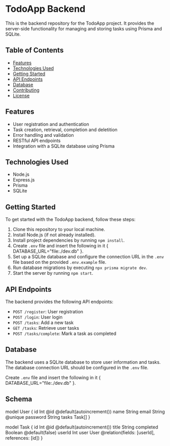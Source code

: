 # TodoApp Backend

This is the backend repository for the TodoApp project. It provides the server-side functionality for managing and storing tasks using Prisma and SQLite.

## Table of Contents

- [Features](#features)
- [Technologies Used](#technologies-used)
- [Getting Started](#getting-started)
- [API Endpoints](#api-endpoints)
- [Database](#database)
- [Contributing](#contributing)
- [License](#license)

## Features

- User registration and authentication
- Task creation, retrieval, completion and deletition 
- Error handling and validation
- RESTful API endpoints
- Integration with a SQLite database using Prisma

## Technologies Used

- Node.js
- Express.js
- Prisma
- SQLite

## Getting Started

To get started with the TodoApp backend, follow these steps:

1. Clone this repository to your local machine.
2. Install Node.js (if not already installed).
3. Install project dependencies by running `npm install`.
4. Create `.env` file and insert the following in it { DATABASE_URL="file:./dev.db" }.
5. Set up a SQLite database and configure the connection URL in the `.env` file based on the provided `.env.example` file.
6. Run database migrations by executing `npx prisma migrate dev`.
7. Start the server by running `npm start`.

## API Endpoints

The backend provides the following API endpoints:

- `POST /register`: User registration
- `POST /login`: User login
- `POST /tasks`: Add a new task
- `GET /tasks`: Retrieve user tasks
- `POST /tasks/complete`: Mark a task as completed

## Database

The backend uses a SQLite database to store user information and tasks. The database connection URL should be configured in the `.env` file.

Create `.env` file and insert the following in it { DATABASE_URL="file:./dev.db" }.

## Schema
model User {
  id       Int      @id @default(autoincrement())
  name     String
  email    String   @unique
  password String
  tasks    Task[]
}

model Task {
  id        Int     @id @default(autoincrement())
  title     String
  completed Boolean @default(false)
  userId    Int
  user      User    @relation(fields: [userId], references: [id])
}
